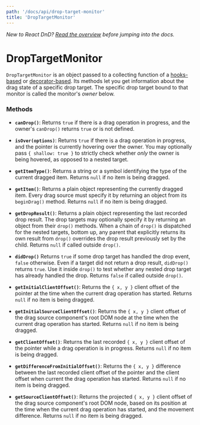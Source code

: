 ```yaml
---
path: '/docs/api/drop-target-monitor'
title: 'DropTargetMonitor'
---
```


_New to React DnD? [Read the overview](/docs/overview) before jumping into the docs._

# DropTargetMonitor

`DropTargetMonitor` is an object passed to a collecting function of a [hooks-based](/docs/api/use-drop) or [decorator-based](/docs/api/drop-target). Its methods let you get information about the drag state of a specific drop target. The specific drop target bound to that monitor is called the monitor's _owner_ below.

### Methods

- **`canDrop()`**: Returns `true` if there is a drag operation in progress, and the owner's `canDrop()` returns `true` or is not defined.

- **`isOver(options)`**: Returns `true` if there is a drag operation in progress, and the pointer is currently hovering over the owner. You may optionally pass `{ shallow: true }` to strictly check whether _only_ the owner is being hovered, as opposed to a nested target.

- **`getItemType()`**: Returns a string or a symbol identifying the type of the current dragged item. Returns `null` if no item is being dragged.

- **`getItem()`**: Returns a plain object representing the currently dragged item. Every drag source must specify it by returning an object from its `beginDrag()` method. Returns `null` if no item is being dragged.

- **`getDropResult()`**: Returns a plain object representing the last recorded drop result. The drop targets may optionally specify it by returning an object from their `drop()` methods. When a chain of `drop()` is dispatched for the nested targets, bottom up, any parent that explicitly returns its own result from `drop()` overrides the drop result previously set by the child. Returns `null` if called outside `drop()`.

- **`didDrop()`** Returns `true` if some drop target has handled the drop event, `false` otherwise. Even if a target did not return a drop result, `didDrop()` returns `true`. Use it inside `drop()` to test whether any nested drop target has already handled the drop. Returns `false` if called outside `drop()`.

- **`getInitialClientOffset()`**: Returns the `{ x, y }` client offset of the pointer at the time when the current drag operation has started. Returns `null` if no item is being dragged.

- **`getInitialSourceClientOffset()`**: Returns the `{ x, y }` client offset of the drag source component's root DOM node at the time when the current drag operation has started. Returns `null` if no item is being dragged.

- **`getClientOffset()`**: Returns the last recorded `{ x, y }` client offset of the pointer while a drag operation is in progress. Returns `null` if no item is being dragged.

- **`getDifferenceFromInitialOffset()`**: Returns the `{ x, y }` difference between the last recorded client offset of the pointer and the client offset when current the drag operation has started. Returns `null` if no item is being dragged.

- **`getSourceClientOffset()`**: Returns the projected `{ x, y }` client offset of the drag source component's root DOM node, based on its position at the time when the current drag operation has started, and the movement difference. Returns `null` if no item is being dragged.
